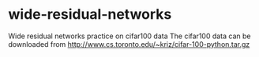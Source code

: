 # wide-residual-networks
Wide residual networks practice on cifar100 data
The cifar100 data can be downloaded from  http://www.cs.toronto.edu/~kriz/cifar-100-python.tar.gz
